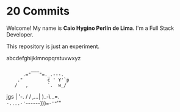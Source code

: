# 20 Commits

Welcome! My name is **Caio Hygino Perlin de Lima**. I'm a Full Stack Developer.

This repository is just an experiment.

abcdefghijklmnopqrstuvwxyz


             ___
          .="   "=._.---.
        ."         c ' Y'`p
       /   ,       `.  w_/
   jgs |   '-.   /     / 
 _,..._|      )_-\ \_=.\
`-....-'`------)))`=-'"`'"

